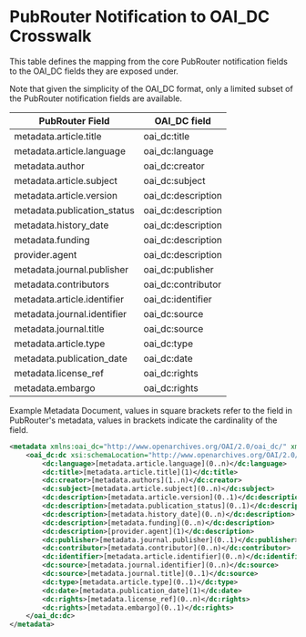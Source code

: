 # PubRouter Notification to OAI_DC Crosswalk

This table defines the mapping from the core PubRouter notification fields to the OAI_DC fields they are exposed under.

Note that given the simplicity of the OAI_DC format, only a limited subset of the PubRouter notification fields are available.

| PubRouter Field | OAI_DC field |
|------------|--------------|
| metadata.article.title | oai_dc:title |
| metadata.article.language | oai_dc:language |
| metadata.author | oai_dc:creator |
| metadata.article.subject | oai_dc:subject |
| metadata.article.version | oai_dc:description |
| metadata.publication_status | oai_dc:description |
| metadata.history_date | oai_dc:description |
| metadata.funding | oai_dc:description |
| provider.agent | oai_dc:description |
| metadata.journal.publisher | oai_dc:publisher |
| metadata.contributors | oai_dc:contributor |
| metadata.article.identifier | oai_dc:identifier |
| metadata.journal.identifier | oai_dc:source |
| metadata.journal.title | oai_dc:source |
| metadata.article.type | oai_dc:type |
| metadata.publication_date | oai_dc:date |
| metadata.license_ref | oai_dc:rights |
| metadata.embargo | oai_dc:rights |

Example Metadata Document, values in square brackets refer to the field in PubRouter's metadata, values in brackets indicate the cardinality of the field. 
```xml
<metadata xmlns:oai_dc="http://www.openarchives.org/OAI/2.0/oai_dc/" xmlns:dc="http://purl.org/dc/elements/1.1/">
	<oai_dc:dc xsi:schemaLocation="http://www.openarchives.org/OAI/2.0/ http://www.openarchives.org/OAI/2.0/OAI-PMH.xsd">
		<dc:language>[metadata.article.language](0..n)</dc:language>
		<dc:title>[metadata.article.title](1)</dc:title>
		<dc:creator>[metadata.authors](1..n)</dc:creator>
		<dc:subject>[metadata.article.subject](0..n)</dc:subject>
		<dc:description>[metadata.article.version](0..1)</dc:description>
		<dc:description>[metadata.publication_status](0..1)</dc:description>
		<dc:description>[metadata.history_date](0..n)</dc:description>
		<dc:description>[metadata.funding](0..n)</dc:description>
		<dc:description>[provider.agent](1)</dc:description>
		<dc:publisher>[metadata.journal.publisher](0..1)</dc:publisher>
		<dc:contributor>[metadata.contributor](0..n)</dc:contributor>
		<dc:identifier>[metadata.article.identifier](0..n)</dc:identifier>
		<dc:source>[metadata.journal.identifier](0..n)</dc:source>
		<dc:source>[metadata.journal.title](0..1)</dc:source>
		<dc:type>[metadata.article.type](0..1)</dc:type>
		<dc:date>[metadata.publication_date](1)</dc:date>
		<dc:rights>[metadata.license_ref](0..n)</dc:rights>
		<dc:rights>[metadata.embargo](0..1)</dc:rights>
	</oai_dc:dc>
</metadata>
```

